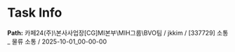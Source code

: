 # Task Info

**Path:** 카페24(주)\본사사업장\[CG]MI본부\MIH그룹\BVO팀 / jkkim / [337729] 소통 _ 물류 소통 / 2025-10-01_00-00-00

